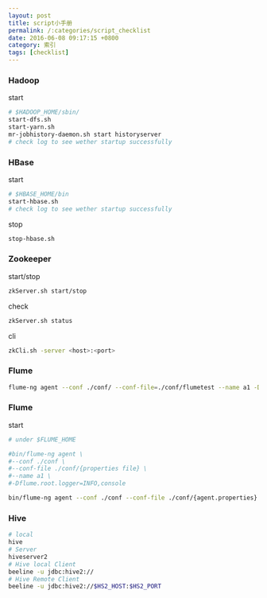 ```yaml
---
layout: post
title: script小手册
permalink: /:categories/script_checklist
date: 2016-06-08 09:17:15 +0800
category: 索引
tags: [checklist]
---
```


### Hadoop

start

```bash
# $HADOOP_HOME/sbin/
start-dfs.sh
start-yarn.sh
mr-jobhistory-daemon.sh start historyserver
# check log to see wether startup successfully
```

### HBase

start

```bash
# $HBASE_HOME/bin
start-hbase.sh
# check log to see wether startup successfully
```

stop

```bash
stop-hbase.sh
```

### Zookeeper

start/stop

```bash
zkServer.sh start/stop
```

check

```bash
zkServer.sh status
```

cli

```bash
zkCli.sh -server <host>:<port>
```

### Flume

```bash
flume-ng agent --conf ./conf/ --conf-file=./conf/flumetest --name a1 -Dflume.root.logger=INFO,console
```

### Flume

start

```bash
# under $FLUME_HOME

#bin/flume-ng agent \
#--conf ./conf \
#--conf-file ./conf/{properties file} \
#--name a1 \
#-Dflume.root.logger=INFO,console

bin/flume-ng agent --conf ./conf --conf-file ./conf/{agent.properties} --name {agentName} -Dflume.root.logger=INFO,console
```

### Hive

```bash
# local
hive
# Server
hiveserver2
# Hive local Client
beeline -u jdbc:hive2://
# Hive Remote Client
beeline -u jdbc:hive2://$HS2_HOST:$HS2_PORT
```
